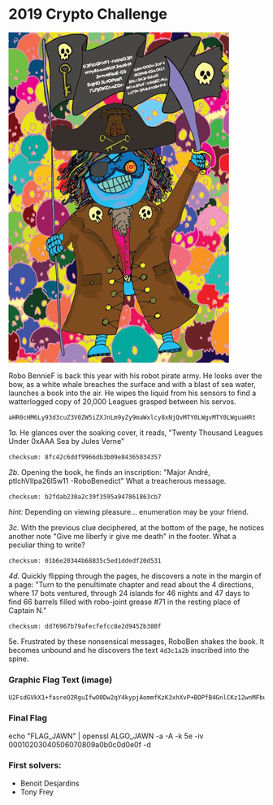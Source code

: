 # 2019 Crypto Challenge

![2019](2019_crypto.jpeg "2019")

Robo BennieF is back this year with his robot pirate army. He looks over the bow, as a white whale breaches the surface and with a blast of sea water, launches a book into the air. He wipes the liquid from his sensors to find a watterlogged copy of 20,000 Leagues grasped between his servos.
```
aHR0cHM6Ly93d3cuZ3V0ZW5iZXJnLm9yZy9maWxlcy8xNjQvMTY0LWgvMTY0LWguaHRt
```

*1a.* He glances over the soaking cover, it reads, "Twenty Thousand Leagues Under 0xAAA Sea by Jules Verne" 
```
checksum: 8fc42c6ddf9966db3b09e84365034357
```

*2b.* Opening the book, he finds an inscription: "Major André, ptIchVIIpa26l5w11 -RoboBenedict" What a treacherous message. 
```
checksum: b2fdab230a2c39f3595a947861863cb7
```
*hint:* Depending on viewing pleasure... enumeration may be your friend.

*3c.* With the previous clue deciphered, at the bottom of the page, he notices another note "Give me liberfy ir give me death" in the footer.  What a peculiar thing to write?
```
checksum: 01b6e20344b68835c5ed1ddedf20d531
```

*4d.* Quickly flipping through the pages, he discovers a note in the margin of a page: "Turn to the penultimate chapter and read about the 4 directions, where 17 bots ventured, through 24 islands for 46 nights and 47 days to find 66 barrels filled with robo-joint grease #71 in the resting place of Captain N." 
```
checksum: dd76967b79afecfefcc8e2d9452b380f
```

5e. Frustrated by these nonsensical messages, RoboBen shakes the book. It becomes unbound and he discovers the text `4d3c1a2b` inscribed into the spine.

### Graphic Flag Text (image)
```
U2FsdGVkX1+fasreO2RguIfwO0Dw2qY4kypjAommfKzK3xhXvP+BOPfB4GnlCKz12wnMFbuE+G8EHlc3H2y8UusGiShJHD3LxOPebR9Ktm5RdF/o6UjEZ+NlL7LRJQKZrmZ0f+Lg7Pv3NAi6tqBwPA==
```

### Final Flag
echo "FLAG_JAWN" | openssl ALGO_JAWN -a -A -k 5e -iv 00010203040506070809a0b0c0d0e0f -d


### First solvers:
- Benoit Desjardins
- Tony Frey
